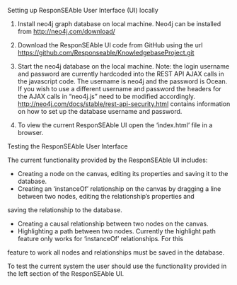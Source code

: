 Setting up ResponSEAble User Interface (UI) locally

1. Install neo4j graph database on local machine. Neo4j can be installed from http://neo4j.com/download/  

2. Download the ResponSEAble UI code from GitHub using the url https://github.com/Responseable/KnowledgebaseProject.git

3. Start the neo4j database on the local machine. Note: the login username and password are currently hardcoded into the 
REST API AJAX calls in the javascript code. The username is neo4j and the password is Ocean. If you wish to use a 
different username and password the headers for the AJAX calls in “neo4j.js” need to be modified accordingly. 
http://neo4j.com/docs/stable/rest-api-security.html contains information on how to set up the database username 
and password.

4.	To view the current ResponSEAble UI open the ‘index.html’ file in a browser.

Testing the ResponSEAble User Interface

The current functionality provided by the ResponSEAble UI includes:
- Creating a node on the canvas, editing its properties and saving it to the database.
- Creating an ‘instanceOf’ relationship on the canvas by dragging a line between two nodes, editing the relationship’s properties and 

saving the relationship to the database.
- Creating a causal relationship between two nodes on the canvas.
- Highlighting a path between two nodes. Currently the highlight path feature only works for ‘instanceOf’ relationships. For this 

feature to work all nodes and relationships must be saved in the database.

To test the current system the user should use the functionality provided in the left section of the ResponSEAble UI.

